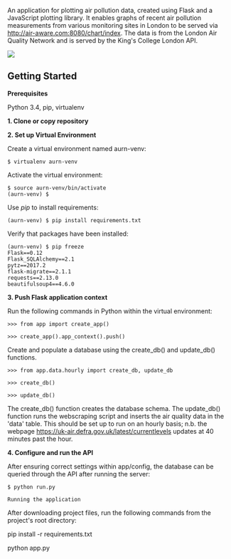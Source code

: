 An application for plotting air pollution data, created using Flask and a JavaScript plotting library. It enables graphs of recent air pollution measurements from various monitoring sites in London to be served via http://air-aware.com:8080/chart/index. The data is from the London Air Quality Network and is served by the King's College London API.

![](https://lh3.googleusercontent.com/ny4-G7it1aIisYGiqyMmfPPssrOfZmKrm3Ct4cxzOhy2cOvQBDMTru5tr-WsbKecwF3Z17zuLizQHVKpkIq8-3uyMIV7URs8SeLpeUei4xLvSLFN5MNnZlkvSRAaC4J1GhxD5XiiUf41CyGKblr7Ts3bi8UvavZMHWI5rGlUaI3zyJI5tiqd5_bTr1mIDbARopTUJTqEccDlID9LPTnZxpWEhS-fkUuW2pzX9qQ61_CZuPiKkvA0I5s1Ir4HYfQ7sswoTr8n48lBoF1ogJt5JkPCp_s7GvMKqKeUUbDEu7AWc2VOMjShTm-KFp-wFQSGtWilug5aCEhfp5IECQOMzslpcurxNynuw0gWlS8tJZlK3iLSU1i3Yp3J1es8PLW6JIjfcln7xnnL2ZrvET6mImHrta3UXD263O9eBnGH3rp0BGBXnmstz4hQv3vmJn9CjENWN2GGiUjj4DIYeDyk3Dw1-WJiB3MY4ctPxB5LbjTvorV12vRkM0uqWvyp5iVJtAn0OuhQdcAXUUg1cYZMYSJtTQqJdWlhHt8-eXZTvmo2oIYDoH4QcSpkYPDuNnzmO_W6oBEBAs6FIiU6oSRvWdGqxNMG1kiXmWkGWUCZ4Zq1Aa1kNKmO49-FsYkO9KYQKrR40jp3Y_XvFysn4OLmDjtP9_8RVRieBDFSm_5u11e0=w1259-h925-no)

Getting Started
---------------


**Prerequisites**

Python 3.4, pip, virtualenv

**1. Clone or copy repository**

**2. Set up Virtual Environment**

Create a virtual environment named aurn-venv:

    $ virtualenv aurn-venv

Activate the virtual environment:

    $ source aurn-venv/bin/activate
    (aurn-venv) $

Use *pip* to install requirements:

    (aurn-venv) $ pip install requirements.txt

Verify that packages have been installed:

    (aurn-venv) $ pip freeze
    Flask==0.12
    Flask_SQLAlchemy==2.1
    pytz==2017.2
    flask-migrate==2.1.1
    requests==2.13.0
    beautifulsoup4==4.6.0

**3. Push Flask application context**

Run the following commands in Python within the virtual environment:

    >>> from app import create_app()

    >>> create_app().app_context().push()


Create and populate a database using the create_db() and update_db() functions.

    >>> from app.data.hourly import create_db, update_db

    >>> create_db()

    >>> update_db()

The create_db() function creates the database schema. The update_db() function runs the webscraping script and inserts the air quality data in the 'data' table. This should be set up to run on an hourly basis; n.b. the webpage https://uk-air.defra.gov.uk/latest/currentlevels updates at 40 minutes past the hour.


**4. Configure and run the API**

After ensuring correct settings within app/config, the database can be queried through the API after running the server:

    $ python run.py
    
    Running the application

After downloading project files, run the following commands from the project's root directory:

pip install -r requirements.txt

python app.py

